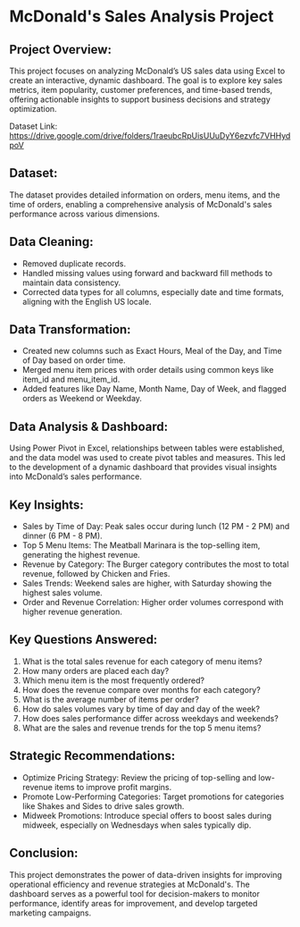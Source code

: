 # McDonald's Sales Analysis Project
## Project Overview:
This project focuses on analyzing McDonald’s US sales data using Excel to create an interactive, dynamic dashboard. The goal is to explore key sales metrics, item popularity, customer preferences, and time-based trends, offering actionable insights to support business decisions and strategy optimization.

Dataset Link: https://drive.google.com/drive/folders/1raeubcRpUisUUuDyY6ezvfc7VHHydpoV

## Dataset:
The dataset provides detailed information on orders, menu items, and the time of orders, enabling a comprehensive analysis of McDonald's sales performance across various dimensions.

## Data Cleaning:
- Removed duplicate records.
- Handled missing values using forward and backward fill methods to maintain data consistency.
- Corrected data types for all columns, especially date and time formats, aligning with the English US locale.

## Data Transformation:
- Created new columns such as Exact Hours, Meal of the Day, and Time of Day based on order time.
- Merged menu item prices with order details using common keys like item_id and menu_item_id.
- Added features like Day Name, Month Name, Day of Week, and flagged orders as Weekend or Weekday.

## Data Analysis & Dashboard:
Using Power Pivot in Excel, relationships between tables were established, and the data model was used to create pivot tables and measures. This led to the development of a dynamic dashboard that provides visual insights into McDonald’s sales performance.

## Key Insights:
- Sales by Time of Day: Peak sales occur during lunch (12 PM - 2 PM) and dinner (6 PM - 8 PM).
- Top 5 Menu Items: The Meatball Marinara is the top-selling item, generating the highest revenue.
- Revenue by Category: The Burger category contributes the most to total revenue, followed by Chicken and Fries.
- Sales Trends: Weekend sales are higher, with Saturday showing the highest sales volume.
- Order and Revenue Correlation: Higher order volumes correspond with higher revenue generation.
## Key Questions Answered:
1. What is the total sales revenue for each category of menu items?
2. How many orders are placed each day?
3. Which menu item is the most frequently ordered?
4. How does the revenue compare over months for each category?
5. What is the average number of items per order?
6. How do sales volumes vary by time of day and day of the week?
7. How does sales performance differ across weekdays and weekends?
8. What are the sales and revenue trends for the top 5 menu items?
## Strategic Recommendations:
- Optimize Pricing Strategy: Review the pricing of top-selling and low-revenue items to improve profit margins.
- Promote Low-Performing Categories: Target promotions for categories like Shakes and Sides to drive sales growth.
- Midweek Promotions: Introduce special offers to boost sales during midweek, especially on Wednesdays when sales typically dip.
## Conclusion:
This project demonstrates the power of data-driven insights for improving operational efficiency and revenue strategies at McDonald's. The dashboard serves as a powerful tool for decision-makers to monitor performance, identify areas for improvement, and develop targeted marketing campaigns.
